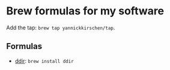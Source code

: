 # Brew formulas for my software

Add the tap: `brew tap yannickkirschen/tap`.

## Formulas

- [ddir](https://github.com/yannickkirschen/ddir): `brew install ddir`

